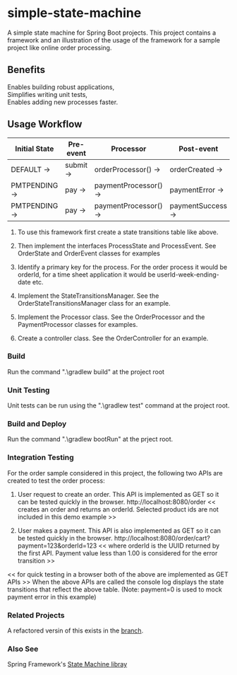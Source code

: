 # simple-state-machine

A simple state machine for Spring Boot projects. This project contains a framework and an illustration of the usage of the framework for a sample project like online order processing.

## Benefits

Enables building robust applications,<br>
Simplifies writing unit tests,<br>
Enables adding new processes faster.

## Usage Workflow

|Initial State |Pre-event |   Processor    |        Post-event  |  Final State  |
| --- | --- | --- | --- | --- |  
|DEFAULT    ->|  submit ->| orderProcessor() ->| orderCreated   -> |PMTPENDING |
|PMTPENDING -> | pay    ->| paymentProcessor() ->| paymentError   -> |PMTPENDING |
|PMTPENDING ->|  pay    ->| paymentProcessor() ->| paymentSuccess ->| COMPLETED |

1. To use this framework first create a state transitions table like above.

2. Then implement the interfaces ProcessState and ProcessEvent.
See OrderState and OrderEvent classes for examples

3. Identify a primary key for the process. For the order process it would be orderId, for a time sheet application it would be userId-week-ending-date etc.

4. Implement the StateTransitionsManager. See the OrderStateTransitionsManager class for an example.

5. Implement the Processor class. See the OrderProcessor and the PaymentProcessor classes for examples.

6. Create a controller class. See the OrderController for an example.

### Build

Run the command ".\gradlew build" at the project root

### Unit Testing

Unit tests can be run using the ".\gradlew test" command at the project root.

### Build and Deploy

Run the command ".\gradlew bootRun" at the prject root.

### Integration Testing

For the order sample considered in this project, the following two APIs are created to test the order process:
 
1. User request to create an order. This API is implemented as GET so it can be tested quickly in the browser.
http://localhost:8080/order << creates an order and returns an orderId. Selected product ids are not included in this demo example  >>

2. User makes a payment. This API is also implemented as GET so it can be tested quickly in the browser.
http://localhost:8080/order/cart?payment=123&orderId=123 << where orderId is the UUID returned by the first API. Payment value less than 1.00 is considered for the error transition >>

<< for quick testing in a browser both of the above are implemented as GET APIs >>
When the above APIs are called the console log displays the state transitions that reflect the above table. (Note: payment=0 is used to mock payment error in this example)

### Related Projects

A refactored versin of this exists in the [branch](https://github.com/mapteb/simple-state-machine/tree/refactor-1).

### Also See

Spring Framework's [State Machine libray](https://docs.spring.io/spring-statemachine/docs/current/reference/)

